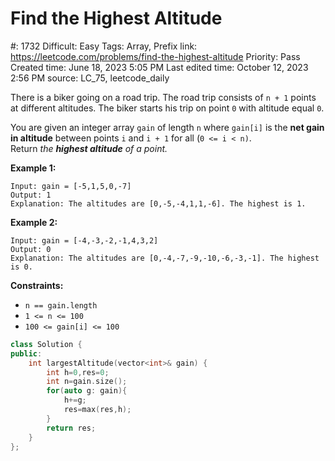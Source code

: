 # Find the Highest Altitude

#: 1732
Difficult: Easy
Tags: Array, Prefix
link: https://leetcode.com/problems/find-the-highest-altitude
Priority: Pass
Created time: June 18, 2023 5:05 PM
Last edited time: October 12, 2023 2:56 PM
source: LC_75, leetcode_daily

There is a biker going on a road trip. The road trip consists of `n + 1` points at different altitudes. The biker starts his trip on point `0` with altitude equal `0`.

You are given an integer array `gain` of length `n` where `gain[i]` is the **net gain in altitude** between points `i` and `i + 1` for all (`0 <= i < n)`. Return *the **highest altitude** of a point.*

**Example 1:**

```
Input: gain = [-5,1,5,0,-7]
Output: 1
Explanation: The altitudes are [0,-5,-4,1,1,-6]. The highest is 1.

```

**Example 2:**

```
Input: gain = [-4,-3,-2,-1,4,3,2]
Output: 0
Explanation: The altitudes are [0,-4,-7,-9,-10,-6,-3,-1]. The highest is 0.

```

**Constraints:**

- `n == gain.length`
- `1 <= n <= 100`
- `100 <= gain[i] <= 100`

```cpp
class Solution {
public:
    int largestAltitude(vector<int>& gain) {
        int h=0,res=0;
        int n=gain.size();
        for(auto g: gain){
            h+=g;
            res=max(res,h);
        }
        return res;
    }
};
```